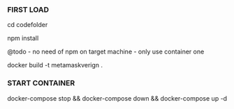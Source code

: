### FIRST LOAD

cd codefolder

npm install

@todo - no need of npm on target machine - only use container one

docker build -t metamaskverign .

### START CONTAINER 

docker-compose stop && docker-compose down && docker-compose up -d
